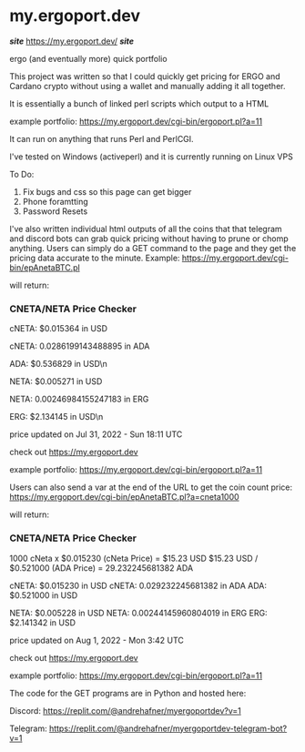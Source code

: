 # my.ergoport.dev

***site***
https://my.ergoport.dev/
***site***

ergo (and eventually more) quick portfolio

This project was written so that I could quickly get pricing for ERGO and Cardano crypto without using a wallet and manually adding it all together.

It is essentially a bunch of linked perl scripts which output to a HTML

example portfolio: https://my.ergoport.dev/cgi-bin/ergoport.pl?a=11

It can run on anything that runs Perl and PerlCGI.

I've tested on Windows (activeperl) and it is currently running on Linux VPS

To Do:
1. Fix bugs and css so this page can get bigger
2. Phone foramtting
3. Password Resets



I've also written individual html outputs of all the coins that that telegram and discord bots can grab quick pricing without having to prune or chomp anything. Users can simply do a GET command to the page and they get the pricing data accurate to the minute.
Example: https://my.ergoport.dev/cgi-bin/epAnetaBTC.pl

will return:
### CNETA/NETA Price Checker ###

cNETA: $0.015364 in USD

cNETA: 0.0286199143488895 in ADA

  ADA: $0.536829 in USD\n

 NETA: $0.005271 in USD

 NETA: 0.00246984155247183 in ERG

  ERG: $2.134145 in USD\n

price updated on Jul 31, 2022 - Sun 18:11 UTC

check out https://my.ergoport.dev

example portfolio: https://my.ergoport.dev/cgi-bin/ergoport.pl?a=11


Users can also send a var at the end of the URL to get the coin count price:
https://my.ergoport.dev/cgi-bin/epAnetaBTC.pl?a=cneta1000

will return:

### CNETA/NETA Price Checker ###

1000 cNeta x $0.015230 (cNeta Price) = $15.23 USD 
$15.23 USD / $0.521000 (ADA Price) = 29.232245681382 ADA 

cNETA: $0.015230 in USD
cNETA: 0.029232245681382 in ADA
  ADA: $0.521000 in USD

 NETA: $0.005228 in USD
 NETA: 0.00244145960804019 in ERG
  ERG: $2.141342 in USD

price updated on Aug 1, 2022 - Mon 3:42 UTC

check out https://my.ergoport.dev

example portfolio: https://my.ergoport.dev/cgi-bin/ergoport.pl?a=11


The code for the GET programs are in Python and hosted here:

Discord: https://replit.com/@andrehafner/myergoportdev?v=1

Telegram: https://replit.com/@andrehafner/myergoportdev-telegram-bot?v=1



